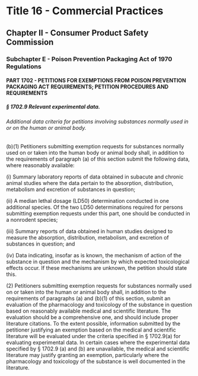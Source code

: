 
# Title 16 - Commercial Practices
## Chapter II - Consumer Product Safety Commission
### Subchapter E - Poison Prevention Packaging Act of 1970 Regulations
#### PART 1702 - PETITIONS FOR EXEMPTIONS FROM POISON PREVENTION PACKAGING ACT REQUIREMENTS; PETITION PROCEDURES AND REQUIREMENTS
##### § 1702.9 Relevant experimental data.
###### Additional data criteria for petitions involving substances normally used in or on the human or animal body.

(b)(1) Petitioners submitting exemption requests for substances normally used on or taken into the human body or animal body shall, in addition to the requirements of paragraph (a) of this section submit the following data, where reasonably available:

(i) Summary laboratory reports of data obtained in subacute and chronic animal studies where the data pertain to the absorption, distribution, metabolism and excretion of substances in question;

(ii) A median lethal dosage (LD50) determination conducted in one additional species. Of the two LD50 determinations required for persons submitting exemption requests under this part, one should be conducted in a nonrodent species;

(iii) Summary reports of data obtained in human studies designed to measure the absorption, distribution, metabolism, and excretion of substances in question; and

(iv) Data indicating, insofar as is known, the mechanism of action of the substance in question and the mechanism by which expected toxicological effects occur. If these mechanisms are unknown, the petition should state this.

(2) Petitioners submitting exemption requests for substances normally used on or taken into the human or animal body shall, in addition to the requirements of paragraphs (a) and (b)(1) of this section, submit an evaluation of the pharmacology and toxicology of the substance in question based on reasonably available medical and scientific literature. The evaluation should be a comprehensive one, and should include proper literature citations. To the extent possible, information submitted by the petitioner justifying an exemption based on the medical and scientific literature will be evaluated under the criteria specified in § 1702.9(a) for evaluating experimental data. In certain cases where the experimental data specified by § 1702.9 (a) and (b) are unavailable, the medical and scientific literature may justify granting an exemption, particularly where the pharmacology and toxicology of the substance is well documented in the literature.
